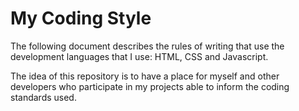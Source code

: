 My Coding Style
============

The following document describes the rules of writing that use the development languages ​​that I use: HTML, CSS and Javascript.

The idea of this repository is to have a place for myself and other developers who participate in my projects able to inform the coding standards used.
